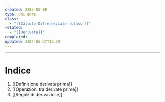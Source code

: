 ```yaml
---
created: 2023-05-08
type: Uni Note
class:
  - "[[Calcolo Differenziale (class)]]"
related:
  - "[[Derivate]]"
completed: 
updated: 2024-05-27T13:29
---
```

---
# Indice

1. [[Definizione derivata prima]]
2. [[Operazioni tra derivate prime]]
3. [[Regole di derivazione]]
